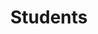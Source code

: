---
layout: profiles
permalink: /people/
title: Students
description: Current doctoral students. 
nav: true
nav_order: 3

profiles:
  # if you want to include more than one profile, just replicate the following block
  # and create one content file for each profile inside _pages/
  - align: right
    image: prof_pic.jpg
    content: about_methnani.md
    image_circular: false # crops the image to make it circular
    
  - align: left
    image: prof_pic.jpg
    content: about_mckinley.md
    image_circular: false # crops the image to make it circular
 
---